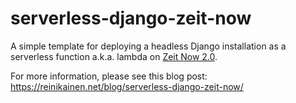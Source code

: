 # serverless-django-zeit-now
A simple template for deploying a headless Django installation as a serverless function a.k.a. lambda on <a href="https://zeit.co/">Zeit Now 2.0</a>.

For more information, please see this blog post: https://reinikainen.net/blog/serverless-django-zeit-now/
